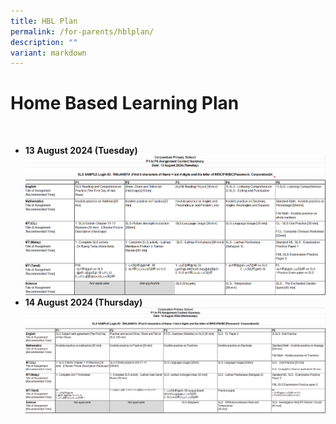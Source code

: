 ```yaml
---
title: HBL Plan
permalink: /for-parents/hblplan/
description: ""
variant: markdown
---
```

Home Based Learning Plan
==================
**<br>**
* **13 August 2024 (Tuesday)**
![](/images/For%20Parents/HBL%20Plan/HBL_13_AUG_2024_.png)
**<br>**
* **14 August 2024  (Thursday)**
![](/images/For%20Parents/HBL%20Plan/HBL_14_AUG_2024_.png)
